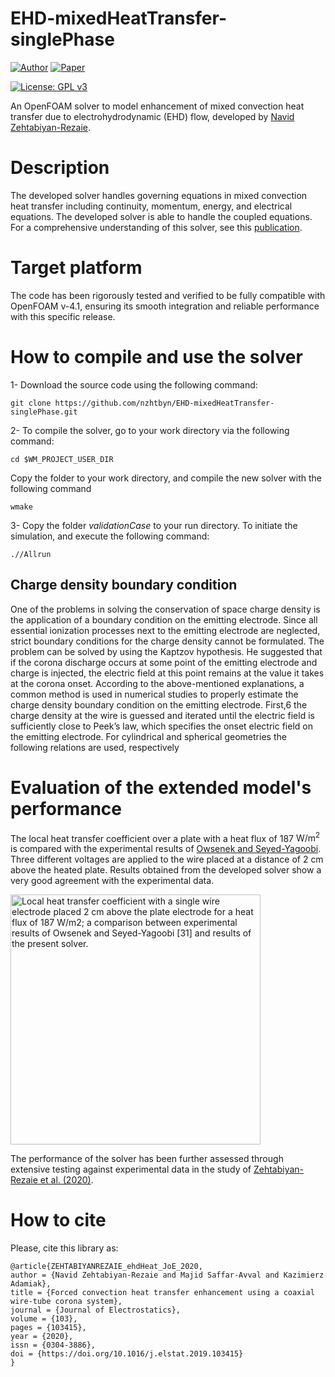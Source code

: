 # EHD-mixedHeatTransfer-singlePhase

[![Author](https://img.shields.io/badge/Author-green.svg)](https://sites.google.com/view/zehtabiyan/home)
[![Paper](https://img.shields.io/badge/Paper-Access-red.svg)](https://doi.org/10.1016/j.elstat.2019.103415)

[![License: GPL v3](https://img.shields.io/badge/License-GPLv3-blue.svg)](https://www.gnu.org/licenses/gpl-3.0) 

An OpenFOAM solver to model enhancement of mixed convection heat transfer due to electrohydrodynamic (EHD) flow, developed by [Navid Zehtabiyan-Rezaie](https://sites.google.com/view/zehtabiyan/home).

# Description
The developed solver handles governing equations in mixed convection heat transfer including continuity, momentum, energy, and electrical equations. The developed solver is able to handle the coupled equations. For a comprehensive understanding of this solver, see this [publication](https://doi.org/10.1016/j.elstat.2019.103415).

# Target platform
The code has been rigorously tested and verified to be fully compatible with OpenFOAM v-4.1, ensuring its smooth integration and reliable performance with this specific release.

# How to compile and use the solver
1- Download the source code using the following command:

  `git clone https://github.com/nzhtbyn/EHD-mixedHeatTransfer-singlePhase.git`

2- To compile the solver, go to your work directory via the following command:
  
`cd $WM_PROJECT_USER_DIR`
       
Copy the folder to your work directory, and compile the new solver with the following command
  
 `wmake`
 
3- Copy the folder _validationCase_ to your run directory. To initiate the simulation, and execute the following command:

`.//Allrun`

## Charge density boundary condition

One of the problems in solving the conservation of space charge density is the application of a boundary condition on the emitting electrode. Since all essential ionization processes next to the emitting electrode are neglected, strict boundary conditions for the charge density cannot be formulated. The problem can be solved by using the Kaptzov hypothesis. He suggested that if the corona discharge occurs at some point of the emitting electrode and charge is injected, the electric field at this point remains at the value it takes at the corona onset. According to the above-mentioned explanations, a common method is
used in numerical studies to properly estimate the charge density boundary condition on the emitting electrode. First,6 the charge density at the wire is guessed and iterated until the electric field is sufficiently close to Peek’s law, which specifies the onset electric field on the emitting electrode. For cylindrical and spherical geometries the following relations are used, respectively

# Evaluation of the extended model's performance
The local heat transfer coefficient over a plate with a heat flux of 187 $\text{W}/\text{m}^2$ is compared with the experimental results of [Owsenek and Seyed-Yagoobi](https://doi.org/10.1115/1.2824148). Three different voltages are applied to the wire placed at a distance of 2 cm above the heated plate. Results obtained from the developed solver show a very good agreement with the experimental data. 

  <img src="https://github.com/nzhtbyn/FiguresForCodes/blob/main/EHD-enhanced-HeatTransfer/ehdHeat_JoS_2020.jpg" width="400" height="400" alt="Local heat transfer coefficient with a single wire electrode placed 2 cm above the plate electrode for a heat flux of 187 W/m2; a comparison between experimental results of Owsenek and Seyed-Yagoobi [31] and results of the present solver.">

The performance of the solver has been further assessed through extensive testing against experimental data in the study of [Zehtabiyan-Rezaie et al. (2020)](https://doi.org/10.1016/j.elstat.2019.103415).

# How to cite
Please, cite this library as:
```
@article{ZEHTABIYANREZAIE_ehdHeat_JoE_2020,
author = {Navid Zehtabiyan-Rezaie and Majid Saffar-Avval and Kazimierz Adamiak},
title = {Forced convection heat transfer enhancement using a coaxial wire-tube corona system},
journal = {Journal of Electrostatics},
volume = {103},
pages = {103415},
year = {2020},
issn = {0304-3886},
doi = {https://doi.org/10.1016/j.elstat.2019.103415}
}
```
